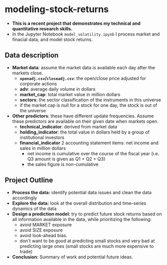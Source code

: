 # modeling-stock-returns

- **This is a recent project that demonstrates my technical and quantitative research skills.**
- In the Jupyter Notebook `model_volatility.ipynb` I process market and finacial data, and model stock returns.

## Data description

- **Market data**: assume the market data is available each day after the markets close. 
    - **`openadj.csv`/`closeadj.csv`**: the open/close price adjusted for corporate actions
    - **adv**: average daily volume in dollars 
    - **market_cap**: total market value in million dollars
    - **sectors**: the sector classification of the instruments in this universe
    - if the market cap is null for a stock for one day, the stock is out of the universe
- **Other predictors**: these have different update frequencies. Assume these predictors are available on their given date when markets open. 
    - **technical_indicator**: derived from market data
    - **holding_indicator**: the total value in dollars held by a group of institutional investors
    - **financial_indicator** 2 accounting statement items: net income and sales in million dollars 
         - net income is cumulative over the course of the fiscal year (i.e. Q3 amount is given as Q1 + Q2 + Q3)
         - the sales figure is non-cumulative
         
         
## Project Outline
- **Process the data:** identify potential data issues and clean the data accordingly 
- **Explore the data:** look at the overall distribution and time-series dynamics of the data
- **Design a prediction model:** try to predict future stock returns based on all information available in the data, while prioritizing the following: 
   - avoid MARKET exposure
   - avoid SIZE exposure
   - avoid look-ahead bias.
   - don't want to be good at predicting small stocks and very bad at predicting large ones (small stocks are much more expensive to trade)
- **Conclusion:** Summary of work and potential future ideas.
